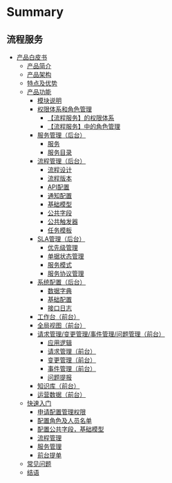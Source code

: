 # Summary

## 流程服务
* [产品白皮书]()
    * [产品简介](产品白皮书/产品简介/README.md)
    * [产品架构](产品白皮书/产品架构图/Architecture.md)
    * [特点及优势](产品白皮书/特点及优势/Features.md)
    * [产品功能]()
        * [模块说明](产品白皮书/产品功能/模块说明/Module_description.md)
        * [权限体系和角色管理]()
            * [【流程服务】的权限体系](产品白皮书/产品功能/权限体系和角色管理/Authority_system.md)
            * [【流程服务】中的角色管理](产品白皮书/产品功能/权限体系和角色管理/Role_management.md)
        * [服务管理（后台）]()
            * [服务](产品白皮书/产品功能/服务管理/service.md)
            * [服务目录](产品白皮书/产品功能/服务管理/Service_catalog.md)
        * [流程管理（后台）]()
            * [流程设计](产品白皮书/产品功能/流程管理/Process_Design.md)
            * [流程版本](产品白皮书/产品功能/流程管理/Process_version.md)
            * [API配置](产品白皮书/产品功能/流程管理/API_configuration.md)
            * [通知配置](产品白皮书/产品功能/流程管理/Notification_configuration.md)
            * [基础模型](产品白皮书/产品功能/流程管理/Base_model.md)
            * [公共字段](产品白皮书/产品功能/流程管理/Public_field.md)
            * [公共触发器](产品白皮书/产品功能/流程管理/Public_trigger.md)
            * [任务模板](产品白皮书/产品功能/流程管理/Task_template.md)
        * [SLA管理（后台）]()
            * [优先级管理](产品白皮书/产品功能/SLA管理/Priority_management.md)
            * [单据状态管理](产品白皮书/产品功能/SLA管理/Document_status_management.md)
            * [服务模式](产品白皮书/产品功能/SLA管理/Service_model.md)
            * [服务协议管理](产品白皮书/产品功能/SLA管理/Service_Agreement_Management.md)
        * [系统配置（后台）]()
            * [数据字典](产品白皮书/产品功能/系统配置/Data_Dictionary.md) 
            * [基础配置](产品白皮书/产品功能/系统配置/Basic_configuration.md)
            * [接口日志](产品白皮书/产品功能/系统配置/Interface_log.md)
        * [工作台（前台）](产品白皮书/产品功能/工作台/Workbench.md)
        * [全局视图（前台）](产品白皮书/产品功能/全局视图/Global_view.md)
        * [请求管理/变更管理/事件管理/问题管理（前台）]()
            * [应用逻辑](产品白皮书/产品功能/综合管理/Application_logic.md)
            * [请求管理（前台）](产品白皮书/产品功能/综合管理/Request_management.md)
            * [变更管理（前台）](产品白皮书/产品功能/综合管理/Change_management.md)
            * [事件管理（前台）](产品白皮书/产品功能/综合管理/Incident_management.md)
            * [问题提报](产品白皮书/产品功能/综合管理/Problem_escalation.md)
        * [知识库（前台）](产品白皮书/产品功能/知识库/knowledge_base.md)
        * [运营数据（前台）](产品白皮书/产品功能/运营数据/Operational_data.md)
    * [快速入门]()
        * [申请配置管理权限](产品白皮书/快速入门/request_access.md)
        * [配置角色及人员名单](产品白皮书/快速入门/Configure_roles.md)
        * [配置公共字段，基础模型](产品白皮书/快速入门/Configuration_field.md)
        * [流程管理](产品白皮书/快速入门/Process_management.md)
        * [服务管理](产品白皮书/快速入门/Service_management.md)
        * [前台提单](产品白皮书/快速入门/lading.md)
    * [常见问题](产品白皮书/常见问题/FAQ.md)
    * [结语](产品白皮书/结语/Conclusion.md)